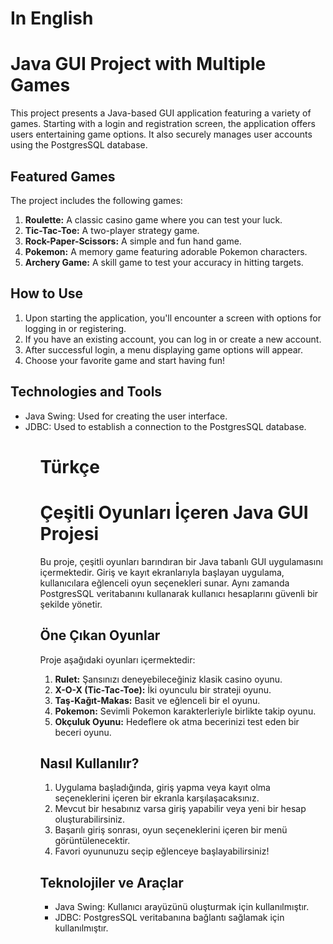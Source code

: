 <h1>In English</h1>
<h1>Java GUI Project with Multiple Games</h1>

<p>This project presents a Java-based GUI application featuring a variety of games. Starting with a login and registration screen, the application offers users entertaining game options. It also securely manages user accounts using the PostgresSQL database.</p>

<h2>Featured Games</h2>

<p>The project includes the following games:</p>

<ol>
<li><strong>Roulette:</strong> A classic casino game where you can test your luck.</li>
<li><strong>Tic-Tac-Toe:</strong> A two-player strategy game.</li>
<li><strong>Rock-Paper-Scissors:</strong> A simple and fun hand game.</li>
<li><strong>Pokemon:</strong> A memory game featuring adorable Pokemon characters.</li>
<li><strong>Archery Game:</strong> A skill game to test your accuracy in hitting targets.</li>
</ol>

<h2>How to Use</h2>

<ol>
<li>Upon starting the application, you'll encounter a screen with options for logging in or registering.</li>
<li>If you have an existing account, you can log in or create a new account.</li>
<li>After successful login, a menu displaying game options will appear.</li>
<li>Choose your favorite game and start having fun!</li>
</ol>

<h2>Technologies and Tools</h2>

<ul>
<li>Java Swing: Used for creating the user interface.</li>
<li>JDBC: Used to establish a connection to the PostgresSQL database.</li>
<ul>

<h1>Türkçe</h1>

<h1>Çeşitli Oyunları İçeren Java GUI Projesi</h1>

<p>Bu proje, çeşitli oyunları barındıran bir Java tabanlı GUI uygulamasını içermektedir. Giriş ve kayıt ekranlarıyla başlayan uygulama, kullanıcılara eğlenceli oyun seçenekleri sunar. Aynı zamanda PostgresSQL veritabanını kullanarak kullanıcı hesaplarını güvenli bir şekilde yönetir.</p>

<h2>Öne Çıkan Oyunlar</h2>

<p>Proje aşağıdaki oyunları içermektedir:</p>

<ol>
<li><strong>Rulet:</strong> Şansınızı deneyebileceğiniz klasik casino oyunu.</li>
<li><strong>X-O-X (Tic-Tac-Toe):</strong> İki oyunculu bir strateji oyunu.</li>
<li><strong>Taş-Kağıt-Makas:</strong> Basit ve eğlenceli bir el oyunu.</li>
<li><strong>Pokemon:</strong> Sevimli Pokemon karakterleriyle birlikte takip oyunu.</li>
<li><strong>Okçuluk Oyunu:</strong> Hedeflere ok atma becerinizi test eden bir beceri oyunu.</li>
</ol>

<h2>Nasıl Kullanılır?</h2>

<ol>
<li>Uygulama başladığında, giriş yapma veya kayıt olma seçeneklerini içeren bir ekranla karşılaşacaksınız.</li>
<li>Mevcut bir hesabınız varsa giriş yapabilir veya yeni bir hesap oluşturabilirsiniz.</li>
<li>Başarılı giriş sonrası, oyun seçeneklerini içeren bir menü görüntülenecektir.</li>
<li>Favori oyununuzu seçip eğlenceye başlayabilirsiniz!</li>
</ol>

<h2>Teknolojiler ve Araçlar</h2>

<ul>
<li>Java Swing: Kullanıcı arayüzünü oluşturmak için kullanılmıştır.</li>
<li>JDBC: PostgresSQL veritabanına bağlantı sağlamak için kullanılmıştır.</li>
<ul>
